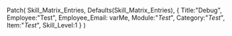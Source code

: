 Patch(
  Skill_Matrix_Entries,
  Defaults(Skill_Matrix_Entries),
  { Title:"Debug", Employee:"Test", Employee_Email: varMe, Module:"_Test_", Category:"_Test_", Item:"_Test_", Skill_Level:1 }
)
